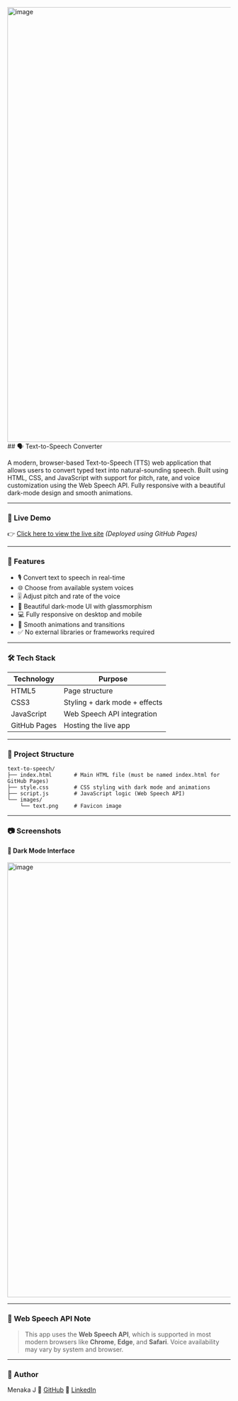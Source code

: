 <img width="1919" height="981" alt="image" src="https://github.com/user-attachments/assets/49f1829d-015f-42aa-9901-4cff2b719898" />## 🗣️ Text-to-Speech Converter

A modern, browser-based Text-to-Speech (TTS) web application that allows users to convert typed text into natural-sounding speech. Built using HTML, CSS, and JavaScript with support for pitch, rate, and voice customization using the Web Speech API. Fully responsive with a beautiful dark-mode design and smooth animations.

---

### 🔗 Live Demo

👉 [Click here to view the live site](https://menaka-j.github.io/Text-To-Speech/)
*(Deployed using GitHub Pages)*

---

### 🚀 Features

* 🎙️ Convert text to speech in real-time
* 🌐 Choose from available system voices
* 🎚️ Adjust pitch and rate of the voice
* 🎨 Beautiful dark-mode UI with glassmorphism
* 💻 Fully responsive on desktop and mobile
* 🔁 Smooth animations and transitions
* ✅ No external libraries or frameworks required

---

### 🛠️ Tech Stack

| Technology   | Purpose                       |
| ------------ | ----------------------------- |
| HTML5        | Page structure                |
| CSS3         | Styling + dark mode + effects |
| JavaScript   | Web Speech API integration    |
| GitHub Pages | Hosting the live app          |

---

### 📁 Project Structure

```
text-to-speech/
├── index.html       # Main HTML file (must be named index.html for GitHub Pages)
├── style.css        # CSS styling with dark mode and animations
├── script.js        # JavaScript logic (Web Speech API)
└── images/
    └── text.png     # Favicon image
```

---

### 📷 Screenshots

#### 🌙 Dark Mode Interface

<img width="1919" height="981" alt="image" src="https://github.com/user-attachments/assets/f4ebae11-83f3-4791-a492-c07db2917ca3" />

---
### 📢 Web Speech API Note

> This app uses the **Web Speech API**, which is supported in most modern browsers like **Chrome**, **Edge**, and **Safari**. Voice availability may vary by system and browser.
---
 ### 🙌 Author

Menaka J
🔗 [GitHub](https://github.com/menaka-j)
💼 [LinkedIn](https://www.linkedin.com/in/menaka-raman-j/) 
